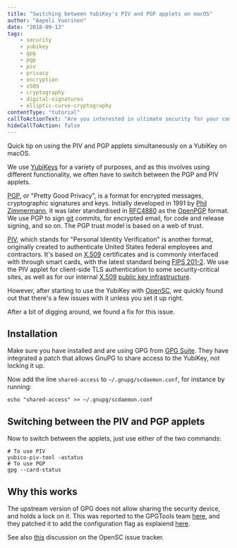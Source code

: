 ```yaml
---
title: "Switching between YubiKey's PIV and PGP applets on macOS"
author: "Aapeli Vuorinen"
date: "2018-09-13"
tags:
    - security
    - yubikey
    - gpg
    - pgp
    - piv
    - privacy
    - encryption
    - x509
    - cryptography
    - digital-signatures
    - elliptic-curve-cryptography
contentType: "tutorial"
callToActionText: "Are you interested in ultimate security for your company? Could hardware security devices improve your internal processes and security policies? Fill in the form below to have one of our knowledgeable security experts contact you."
hideCallToAction: false
---
```


Quick tip on using the PIV and PGP applets simultaneously on a YubiKey on macOS.

<!-- end excerpt -->

We use [YubiKeys](https://www.yubico.com/) for a variety of purposes, and as this involves using different functionality, we often have to switch between the PGP and PIV applets.

[PGP](https://en.wikipedia.org/wiki/Pretty_Good_Privacy), or "Pretty Good Privacy", is a format for encrypted messages, cryptographic signatures and keys. Initially developed in 1991 by [Phil Zimmermann](https://en.wikipedia.org/wiki/Phil_Zimmermann), it was later standardised in [RFC4880](https://tools.ietf.org/html/rfc4880) as the [OpenPGP](https://www.openpgp.org/) format. We use PGP to sign [git](https://git-scm.com) commits, for encrypted email, for code and release signing, and so on. The PGP trust model is based on a web of trust.

[PIV](https://en.wikipedia.org/wiki/FIPS_201), which stands for "Personal Identity Verification" is another format, originally created to authenticate United States federal employees and contractors. It's based on [X.509](https://en.wikipedia.org/wiki/X.509) certificates and is commonly interfaced with through smart cards, with the latest standard being [FIPS 201-2](https://csrc.nist.gov/publications/detail/fips/201/2/final). We use the PIV applet for client-side TLS authentication to some security-critical sites, as well as for our internal [X.509](https://en.wikipedia.org/wiki/X.509) [public key infrastructure](https://en.wikipedia.org/wiki/Public-key_infrastructure).

However, after starting to use the YubiKey with [OpenSC](https://github.com/OpenSC/OpenSC), we quickly found out that there's a few issues with it unless you set it up right.

After a bit of digging around, we found a fix for this issue.

## Installation

Make sure you have installed and are using GPG from [GPG Suite](https://gpgtools.org/). They have integrated a patch that allows GnuPG to share access to the YubiKey, not locking it up.

Now add the line `shared-access` to `~/.gnupg/scdaemon.conf`, for instance by running:

```
echo "shared-access" >> ~/.gnupg/scdaemon.conf
```

## Switching between the PIV and PGP applets

Now to switch between the applets, just use either of the two commands:

```
# To use PIV
yubico-piv-tool -astatus
# To use PGP
gpg --card-status
```

## Why this works

The upstream version of GPG does not allow sharing the security device, and holds a lock on it. This was reported to the GPGTools team [here](https://gpgtools.tenderapp.com/discussions/problems/50028-macgpg2-scdaemon-pcsc-open-failed-sharing-violation-0x8010000b), and they patched it to add the configuration flag as explaiend [here](https://gpgtools.tenderapp.com/discussions/problems/50028-macgpg2-scdaemon-pcsc-open-failed-sharing-violation-0x8010000b/page/1#comment_42960303).

See also [this](https://github.com/OpenSC/OpenSC/issues/953) discussion on the OpenSC issue tracker.
